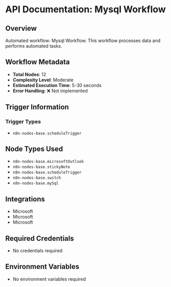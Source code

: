 # API Documentation: Mysql Workflow

## Overview
Automated workflow: Mysql Workflow. This workflow processes data and performs automated tasks.

## Workflow Metadata
- **Total Nodes**: 12
- **Complexity Level**: Moderate
- **Estimated Execution Time**: 5-30 seconds
- **Error Handling**: ❌ Not implemented

## Trigger Information
### Trigger Types
- `n8n-nodes-base.scheduleTrigger`

## Node Types Used
- `n8n-nodes-base.microsoftOutlook`
- `n8n-nodes-base.stickyNote`
- `n8n-nodes-base.scheduleTrigger`
- `n8n-nodes-base.switch`
- `n8n-nodes-base.mySql`

## Integrations
- Microsoft
- Microsoft
- Microsoft

## Required Credentials
- No credentials required

## Environment Variables
- No environment variables required

